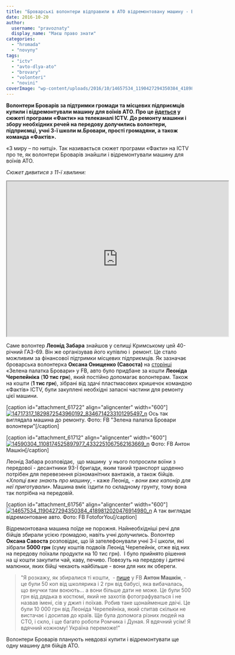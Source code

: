 ```yaml
---
title: "Броварські волонтери відправили в АТО відремонтовану машину - ВІДЕО"
date: 2016-10-20
author: 
  username: "pravoznaty"
  display_name: "Маєш право знати"
categories: 
  - "hromada"
  - "novyny"
tags: 
  - "ictv"
  - "avto-dlya-ato"
  - "brovary"
  - "volonteri"
  - "novini"
coverImage: "wp-content/uploads/2016/10/14657534_1190427294350384_4189812020476914980_n.jpg"
---
```


**Волонтери Броварів за підтримки громади та місцевих підприємців купили і відремонтували машину для воїнів АТО. Про це [йдеться](https://fakty.ictv.ua/ua/videos/vypusk-12-45-15-zhovtnya/) у сюжеті програми «Факти» на телеканалі ICTV. До ремонту машини і збору необхідних речей на передову долучились волонтери, підприємці, учні 3-ї школи м.Бровари, прості громадяни, а також команда «Фактів».**

«З миру – по нитці». Так називається сюжет програми «Факти» на ICTV про те, як волонтери Броварів знайшли і відремонтували машину для воїнів АТО.

_Сюжет дивитися з 11-ї хвилини:_

<iframe src="https://player.fakty.ictv.ua/embed/fa98b50e5cef63aac4cfbe4b28401d137b878a45746528099a44fd53ae81177b" width="600" height="420" allowfullscreen="allowfullscreen"></iframe>

Саме волонтер **Леонід Забара** знайшов у селищі Кримському цей 40-річний ГАЗ-69. Він же організував його купівлю і  ремонт. Це стало можливим за фінансової підтримки місцевих підприємців. Як зазначає броварська волонтерка **Оксана Онищенко (Савоста)** на [сторінці](https://www.facebook.com/groups/723398331084789/permalink/1134358479988770/?__mref=message_bubble) «Зелена палатка Бровари» у FB, авто було придбане за кошти **Леоніда Черепейніка** (**10 тис грн**), який постійно допомагає волонтерам. Також на кошти (**1 тис грн**), зібрані від здачі пластмасових кришечок командою «Фактів» ICTV, були закуплені необхідні запасні частини для ремонту цієї машини.

\[caption id="attachment\_61722" align="aligncenter" width="600"\][![14717317_1829872543960192_8346714233101295497_n](https://mpz.brovary.org/wp-content/uploads/2016/10/14717317_1829872543960192_8346714233101295497_n.jpg)](https://mpz.brovary.org/wp-content/uploads/2016/10/14717317_1829872543960192_8346714233101295497_n.jpg) Ось так виглядала машина до ремонту. Фото: FB "Зелена палатка Бровари волонтери"\[/caption\]

\[caption id="attachment\_61712" align="aligncenter" width="600"\][![14590304_1108174525897977_4332251067562163669_n](https://mpz.brovary.org/wp-content/uploads/2016/10/14590304_1108174525897977_4332251067562163669_n.jpg)](https://mpz.brovary.org/wp-content/uploads/2016/10/14590304_1108174525897977_4332251067562163669_n.jpg) Фото: FB Антон Машкін\[/caption\]

Леонід Забара розповідає,  що машину  у нього попросили воїни з передової - десантники 93-Ї бригади, яким такий транспорт щоденно потрібен для перевезення різноманітних вантажів, а також бійців. «_Хлопці вже_ _знають про машину_, - каже Леонід, - _вони вже капонір для неї приготували»_. Машина вміє їздити по складному грунту, тому вона так потрібна на передовій.

\[caption id="attachment\_61756" align="aligncenter" width="600"\][![14657534_1190427294350384_4189812020476914980_n](https://mpz.brovary.org/wp-content/uploads/2016/10/14657534_1190427294350384_4189812020476914980_n.jpg)](https://mpz.brovary.org/wp-content/uploads/2016/10/14657534_1190427294350384_4189812020476914980_n.jpg) А так виглядає відремонтоване авто. Фото: FB FotoforYou\[/caption\]

Відремонтована машина поїде не порожня. Найнеобхідніші речі для бійців збирали усією громадою, навіть учні долучились. Волонтер **Оксана Савоста** розповідає, що їй зателефонували учні 3-ї школи, які зібрали **5000 грн** (суму коштів подвоїв Леонід Черепейнік, отже від них на передову поїхали продукти на 10 тис грн).  І було прийнято рішення на ці кошти закупити чай, каву, печиво. Повезуть на передову і дитячі малюнки, яких бійці чекають найбільше - вони для них як обереги.

> "Я розкажу, як збиралися ті кошти,  - [пише](https://www.facebook.com/groups/brovary/permalink/1394685663894729/) у FB **Антон Машкін**, - це були 50 коп від школярика і 2 грн від бабусі, яка вибачалась, що внучки там воюють... а вони більше дати не може. Це були 500 грн від дядька в костюмі, який не захотів фотографуваться і не назвав імені, сів у джип і поїхав. Робив таке щонайменше двічі. Це були 10 000 грн від Леоніда Черепейніка, який спитав скільки не вистачає і досипав до країв. Ще була допомога різних людей на СТО, і скло, і ще багато роботи Ромчика і Дуная. Я вдячний усім! Я вдячний кожному! Україна переможе!"

Волонтери Броварів планують невдовзі купити і відремонтувати ще одну машину для бійців АТО.
